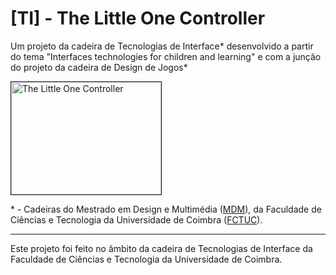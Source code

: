 # [TI] - The Little One Controller

Um projeto da cadeira de Tecnologias de Interface* desenvolvido a partir do tema "Interfaces technologies for children and learning" e com a junção do projeto da cadeira de Design de Jogos*

<a href="https://youtube.com/shorts/4bLhB_w3Ywo?feature=share" target="_blank"><img src="http://img.youtube.com/vi/4bLhB_w3Ywo/0.jpg" 
alt="The Little One Controller" width="240" height="180" border="1" /></a>

\* - Cadeiras do Mestrado em Design e Multimédia ([MDM](https://www.dei.uc.pt/mdm/)), da Faculdade de Ciências e Tecnologia da Universidade de Coimbra ([FCTUC](https://www.uc.pt/fctuc/)).

---
Este projeto foi feito no âmbito da cadeira de Tecnologias de Interface da Faculdade de Ciências e Tecnologia da Universidade de Coimbra.
